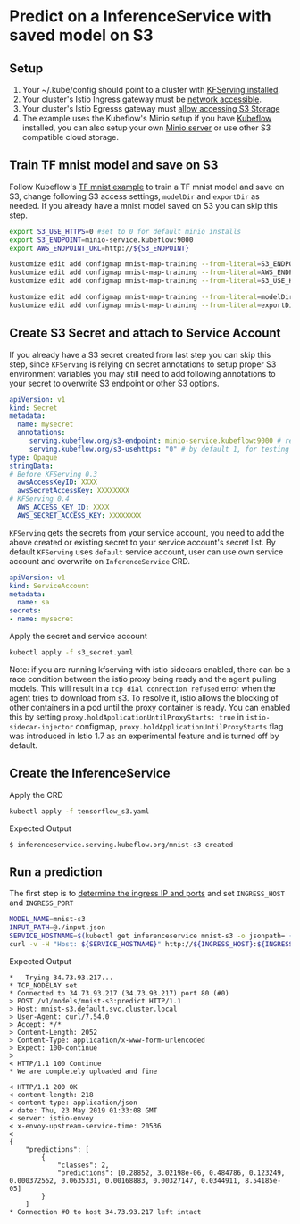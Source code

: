     
# Predict on a InferenceService with saved model on S3
## Setup
1. Your ~/.kube/config should point to a cluster with [KFServing installed](https://github.com/kubeflow/kfserving/#install-kfserving).
2. Your cluster's Istio Ingress gateway must be [network accessible](https://istio.io/latest/docs/tasks/traffic-management/ingress/ingress-control/).
3. Your cluster's Istio Egresss gateway must [allow accessing S3 Storage](https://knative.dev/docs/serving/outbound-network-access/)
4. The example uses the Kubeflow's Minio setup if you have [Kubeflow](https://www.kubeflow.org/docs/started/getting-started/) installed,
you can also setup your own [Minio server](https://docs.min.io/docs/deploy-minio-on-kubernetes.html) or use other S3 compatible cloud storage.


## Train TF mnist model and save on S3
Follow Kubeflow's [TF mnist example](https://github.com/kubeflow/examples/tree/master/mnist#using-s3) to train a TF mnist model and save on S3,
change following S3 access settings, `modelDir` and `exportDir` as needed. If you already have a mnist model saved on S3 you can skip this step.
```bash
export S3_USE_HTTPS=0 #set to 0 for default minio installs
export S3_ENDPOINT=minio-service.kubeflow:9000
export AWS_ENDPOINT_URL=http://${S3_ENDPOINT}

kustomize edit add configmap mnist-map-training --from-literal=S3_ENDPOINT=${S3_ENDPOINT}
kustomize edit add configmap mnist-map-training --from-literal=AWS_ENDPOINT_URL=${AWS_ENDPOINT_URL}
kustomize edit add configmap mnist-map-training --from-literal=S3_USE_HTTPS=${S3_USE_HTTPS}

kustomize edit add configmap mnist-map-training --from-literal=modelDir=s3://mnist/v1
kustomize edit add configmap mnist-map-training --from-literal=exportDir=s3://mnist/v1/export
```

## Create S3 Secret and attach to Service Account
If you already have a S3 secret created from last step you can skip this step, since `KFServing` is relying on secret annotations to setup proper
S3 environment variables you may still need to add following annotations to your secret to overwrite S3 endpoint or other S3 options.
```yaml
apiVersion: v1
kind: Secret
metadata:
  name: mysecret
  annotations:
     serving.kubeflow.org/s3-endpoint: minio-service.kubeflow:9000 # replace with your s3 endpoint
     serving.kubeflow.org/s3-usehttps: "0" # by default 1, for testing with minio you need to set to 0
type: Opaque
stringData:
# Before KFServing 0.3
  awsAccessKeyID: XXXX
  awsSecretAccessKey: XXXXXXXX
# KFServing 0.4
  AWS_ACCESS_KEY_ID: XXXX
  AWS_SECRET_ACCESS_KEY: XXXXXXXX
```

`KFServing` gets the secrets from your service account, you need to add the above created or existing secret to your service account's secret list.
By default `KFServing` uses `default` service account, user can use own service account and overwrite on `InferenceService` CRD.

```yaml
apiVersion: v1
kind: ServiceAccount
metadata:
  name: sa
secrets:
- name: mysecret
```

Apply the secret and service account
```bash
kubectl apply -f s3_secret.yaml
```

Note: if you are running kfserving with istio sidecars enabled, there can be a race condition between the istio proxy being ready and the agent pulling models. This will result in a `tcp dial connection refused` error when the agent tries to download from s3. To resolve it, istio allows the blocking of other containers in a pod until the proxy container is ready. You can enabled this by setting `proxy.holdApplicationUntilProxyStarts: true` in `istio-sidecar-injector` configmap, `proxy.holdApplicationUntilProxyStarts` flag  was introduced in Istio 1.7 as an experimental feature and is turned off by default.

## Create the InferenceService
Apply the CRD
```bash
kubectl apply -f tensorflow_s3.yaml
```

Expected Output
```
$ inferenceservice.serving.kubeflow.org/mnist-s3 created
```

## Run a prediction
The first step is to [determine the ingress IP and ports](../../../README.md#determine-the-ingress-ip-and-ports) and set `INGRESS_HOST` and `INGRESS_PORT`

```bash
MODEL_NAME=mnist-s3
INPUT_PATH=@./input.json
SERVICE_HOSTNAME=$(kubectl get inferenceservice mnist-s3 -o jsonpath='{.status.url}' | cut -d "/" -f 3)
curl -v -H "Host: ${SERVICE_HOSTNAME}" http://${INGRESS_HOST}:${INGRESS_PORT}/v1/models/$MODEL_NAME:predict -d $INPUT_PATH
```
Expected Output
```
*   Trying 34.73.93.217...
* TCP_NODELAY set
* Connected to 34.73.93.217 (34.73.93.217) port 80 (#0)
> POST /v1/models/mnist-s3:predict HTTP/1.1
> Host: mnist-s3.default.svc.cluster.local
> User-Agent: curl/7.54.0
> Accept: */*
> Content-Length: 2052
> Content-Type: application/x-www-form-urlencoded
> Expect: 100-continue
>
< HTTP/1.1 100 Continue
* We are completely uploaded and fine

< HTTP/1.1 200 OK
< content-length: 218
< content-type: application/json
< date: Thu, 23 May 2019 01:33:08 GMT
< server: istio-envoy
< x-envoy-upstream-service-time: 20536
<
{
    "predictions": [
        {
            "classes": 2,
            "predictions": [0.28852, 3.02198e-06, 0.484786, 0.123249, 0.000372552, 0.0635331, 0.00168883, 0.00327147, 0.0344911, 8.54185e-05]
        }
    ]
* Connection #0 to host 34.73.93.217 left intact
```
